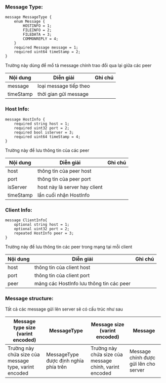 ### Message Type:
```
message MessageType {
	enum Message {
		HOSTINFO = 1;
		FILEINFO = 2;
		FILEDATA = 3;
		COMMONREPLY = 4;
	}
	required Message message = 1;
	required uint64 timeStamp = 2;
}
```
Trường này dùng để mổ tả message chính trao đổi qua lại giữa các peer

|Nội dung|Diễn giải|Ghi chú|
|-----------|-----------|-----------|
|message|loại message tiếp theo| |
|timeStamp|thời gian gửi message| |

### Host Info:
```
message HostInfo {
	required string host = 1;
	required uint32 port = 2;
	required bool isServer = 3;
	required uint64 timeStamp = 4;
}
```
Trường này để lưu thông tin của các peer

|Nội dung|Diễn giải|Ghi chú|
|-----------|-----------|-----------|
|host|thông tin của peer host| |
|port|thông tin của peer port| |
|isServer|host này là server hay client| |
|timeStamp|lần cuối nhận HostInfo| |

### Client Info:
```
message ClientInfo{
	optional string host = 1;
	optional uint32 port = 2;
	repeated HostInfo peer = 3;
}
```

Trường này để lưu thông tin các peer trong mạng tại mỗi client

|Nội dung|Diễn giải|Ghi chú|
|-----------|-----------|-----------|
|host|thông tin của client host| |
|port|thông tin của client port| |
|peer|mảng các HostInfo lưu thông tin các peer| | 

### Message structure:

Tất cả các message gửi lên server sẽ có cấu trúc như sau

|Message type size (varint encoded)|MessageType|Message size (varint encoded)|Message|
|-----------|-----------|-----------|-----------|
|Trường này chứa size của message type, varint encoded|MessageType được định nghĩa phía trên|Trường này chứa size của message chính, varint encoded|Message chính được gửi lên cho server|